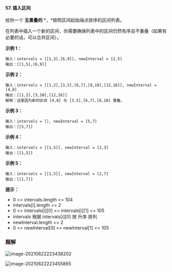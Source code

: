 #### 57. 插入区间

给你一个 **无重叠的** *，*按照区间起始端点排序的区间列表。

在列表中插入一个新的区间，你需要确保列表中的区间仍然有序且不重叠（如果有必要的话，可以合并区间）。

**示例 1：**

```shell
输入：intervals = [[1,3],[6,9]], newInterval = [2,5]
输出：[[1,5],[6,9]]
```

**示例 2：**

```shell
输入：intervals = [[1,2],[3,5],[6,7],[8,10],[12,16]], newInterval = [4,8]
输出：[[1,2],[3,10],[12,16]]
解释：这是因为新的区间 [4,8] 与 [3,5],[6,7],[8,10] 重叠。
```

**示例 3：**

```shell
输入：intervals = [], newInterval = [5,7]
输出：[[5,7]]
```

**示例 4：**

```shell
输入：intervals = [[1,5]], newInterval = [2,3]
输出：[[1,5]]
```

**示例 5：**

```shell
输入：intervals = [[1,5]], newInterval = [2,7]
输出：[[1,7]]
```

**提示：**

* 0 <= intervals.length <= 104
* intervals[i].length == 2
* 0 <= intervals[i][0] <= intervals[i][1] <= 105
* intervals 根据 intervals[i][0] 按 升序 排列
* newInterval.length == 2
* 0 <= newInterval[0] <= newInterval[1] <= 105

### 题解

![image-20210622223438202](http://gitlab.wsh-study.com/xp-study/LeeteCode/blob/master/排序相关/images/插入区间/1.jpg)

![image-20210622223455865](http://gitlab.wsh-study.com/xp-study/LeeteCode/blob/master/排序相关/images/插入区间/2.jpg)
